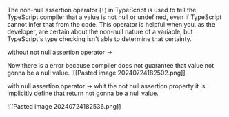 The non-null assertion operator (`!`) in TypeScript is used to tell the TypeScript compiler that a value is not null or undefined, even if TypeScript cannot infer that from the code. This operator is helpful when you, as the developer, are certain about the non-null nature of a variable, but TypeScript's type checking isn't able to determine that certainty.

without not null assertion operator -> 

Now there is a error because compiler does not guarantee that value not gonna be a null value. 
![[Pasted image 20240724182502.png]]

with null assertion operator -> 
whit the not null assertion property it is implicitly define that return not gonna be a null value.

![[Pasted image 20240724182536.png]]